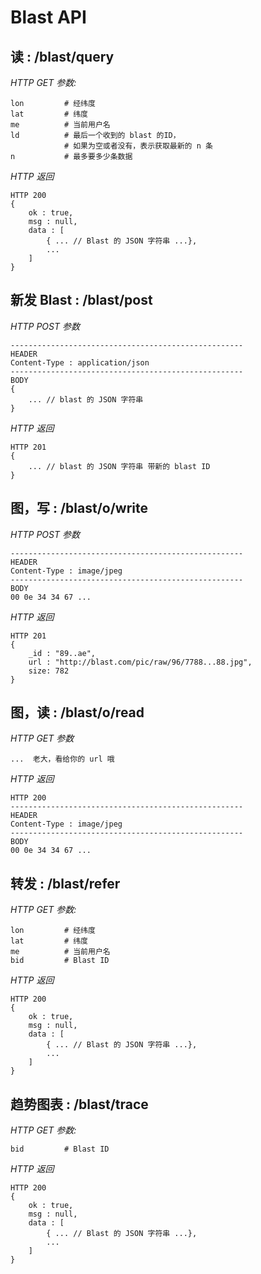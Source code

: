 Blast API
===========

## 读 : /blast/query 

*HTTP GET 参数:*

    lon         # 经纬度
    lat         # 纬度
    me          # 当前用户名
    ld          # 最后一个收到的 blast 的ID， 
                # 如果为空或者没有，表示获取最新的 n 条
    n           # 最多要多少条数据

*HTTP 返回*

    HTTP 200
    {
        ok : true,
        msg : null,
        data : [
            { ... // Blast 的 JSON 字符串 ...},
            ...
        ]
    }

## 新发 Blast : /blast/post

*HTTP POST 参数*

    ----------------------------------------------------
    HEADER 
    Content-Type : application/json
    ----------------------------------------------------
    BODY
    {
        ... // blast 的 JSON 字符串
    }

*HTTP 返回*

    HTTP 201
    {
        ... // blast 的 JSON 字符串 带新的 blast ID
    }

## 图，写 : /blast/o/write

*HTTP POST 参数*

    ----------------------------------------------------
    HEADER 
    Content-Type : image/jpeg
    ----------------------------------------------------
    BODY
    00 0e 34 34 67 ...

*HTTP 返回*

    HTTP 201
    {
        _id : "89..ae",
        url : "http://blast.com/pic/raw/96/7788...88.jpg",
        size: 782
    }

## 图，读 : /blast/o/read

*HTTP GET 参数*

    ...  老大，看给你的 url 哦

*HTTP 返回*

    HTTP 200
    ----------------------------------------------------
    HEADER 
    Content-Type : image/jpeg
    ----------------------------------------------------
    BODY
    00 0e 34 34 67 ...

## 转发 : /blast/refer

*HTTP GET 参数:*

    lon         # 经纬度
    lat         # 纬度
    me          # 当前用户名
    bid         # Blast ID

*HTTP 返回*

    HTTP 200
    {
        ok : true,
        msg : null,
        data : [
            { ... // Blast 的 JSON 字符串 ...},
            ...
        ]
    }

## 趋势图表 : /blast/trace

*HTTP GET 参数:* 

    bid         # Blast ID

*HTTP 返回*

    HTTP 200
    {
        ok : true,
        msg : null,
        data : [
            { ... // Blast 的 JSON 字符串 ...},
            ...
        ]
    }


















